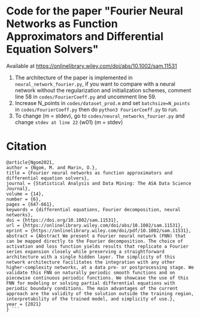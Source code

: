 # Code for the paper "Fourier Neural Networks as Function Approximators and Differential Equation Solvers"
Available at https://onlinelibrary.wiley.com/doi/abs/10.1002/sam.11531

1. The architecture of the paper is implemented in `neural_network_fourier.py`, if you want to compare with a neural network without the regularization and initialization schemes, comment line 58 in `codes/FourierCoeff.py` and uncomment line 59.
2. Increase N_points in `codes/dataset_prod.m` and set `batchsize=N_points` in `codes/FourierCoeff.py` then do `python3 FourierCoeff.py` to run.
3. To change (m = stdev), go to `codes/neural_networks_fourier.py` and change `stdev at line 22` (w01) (m = stdev)


# Citation

```
@article{Ngom2021,
author = {Ngom, M. and Marin, O.},
title = {Fourier neural networks as function approximators and differential equation solvers},
journal = {Statistical Analysis and Data Mining: The ASA Data Science Journal},
volume = {14},
number = {6},
pages = {647-661},
keywords = {differential equations, Fourier decomposition, neural networks},
doi = {https://doi.org/10.1002/sam.11531},
url = {https://onlinelibrary.wiley.com/doi/abs/10.1002/sam.11531},
eprint = {https://onlinelibrary.wiley.com/doi/pdf/10.1002/sam.11531},
abstract = {Abstract We present a Fourier neural network (FNN) that can be mapped directly to the Fourier decomposition. The choice of activation and loss function yields results that replicate a Fourier series expansion closely while preserving a straightforward architecture with a single hidden layer. The simplicity of this network architecture facilitates the integration with any other higher-complexity networks, at a data pre- or postprocessing stage. We validate this FNN on naturally periodic smooth functions and on piecewise continuous periodic functions. We showcase the use of this FNN for modeling or solving partial differential equations with periodic boundary conditions. The main advantages of the current approach are the validity of the solution outside the training region, interpretability of the trained model, and simplicity of use.},
year = {2021}
} ```

